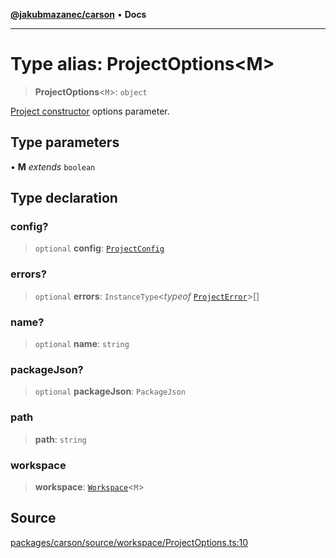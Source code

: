 [**@jakubmazanec/carson**](../README.md) • **Docs**

---

# Type alias: ProjectOptions\<M\>

> **ProjectOptions**\<`M`\>: `object`

[Project constructor](../classes/Project.md#constructors) options parameter.

## Type parameters

• **M** _extends_ `boolean`

## Type declaration

### config?

> `optional` **config**: [`ProjectConfig`](ProjectConfig.md)

### errors?

> `optional` **errors**: `InstanceType`\<_typeof_ [`ProjectError`](../variables/ProjectError.md)\>[]

### name?

> `optional` **name**: `string`

### packageJson?

> `optional` **packageJson**: `PackageJson`

### path

> **path**: `string`

### workspace

> **workspace**: [`Workspace`](../classes/Workspace.md)\<`M`\>

## Source

[packages/carson/source/workspace/ProjectOptions.ts:10](https://github.com/jakubmazanec/tools/blob/2f8bfe433bf76006231c1e3b5197238029672b8c/packages/carson/source/workspace/ProjectOptions.ts#L10)
